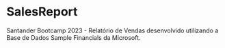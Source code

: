 # SalesReport
Santander Bootcamp 2023 - Relatório de Vendas desenvolvido utilizando a Base de Dados Sample Financials da Microsoft.
